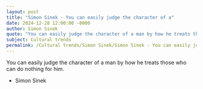 ```yaml
---
layout: post
title: "Simon Sinek - You can easily judge the character of a"
date: 2024-12-28 12:00:00 -0000
author: Simon Sinek
quote: "You can easily judge the character of a man by how he treats those who can do nothing for him."
subject: Cultural trends
permalink: /Cultural trends/Simon Sinek/Simon Sinek - You can easily judge the character of a
---
```


You can easily judge the character of a man by how he treats those who can do nothing for him.

- Simon Sinek

